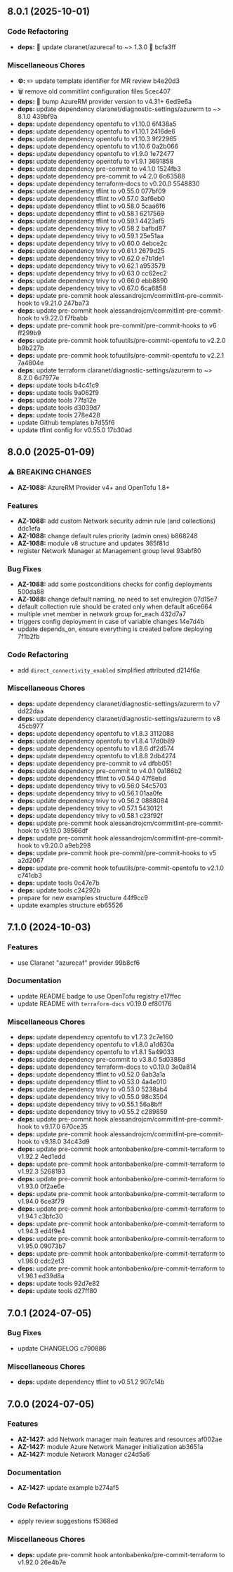 ## 8.0.1 (2025-10-01)

### Code Refactoring

* **deps:** 🔗 update claranet/azurecaf to ~> 1.3.0 🔧 bcfa3ff

### Miscellaneous Chores

* **⚙️:** ✏️ update template identifier for MR review b4e20d3
* 🗑️ remove old commitlint configuration files 5cec407
* **deps:** 🔗 bump AzureRM provider version to v4.31+ 6ed9e6a
* **deps:** update dependency claranet/diagnostic-settings/azurerm to ~> 8.1.0 439bf9a
* **deps:** update dependency opentofu to v1.10.0 6f438a5
* **deps:** update dependency opentofu to v1.10.1 2416de6
* **deps:** update dependency opentofu to v1.10.3 9f22965
* **deps:** update dependency opentofu to v1.10.6 0a2b066
* **deps:** update dependency opentofu to v1.9.0 1e72477
* **deps:** update dependency opentofu to v1.9.1 3691858
* **deps:** update dependency pre-commit to v4.1.0 1524fb3
* **deps:** update dependency pre-commit to v4.2.0 6c63588
* **deps:** update dependency terraform-docs to v0.20.0 5548830
* **deps:** update dependency tflint to v0.55.0 077bf09
* **deps:** update dependency tflint to v0.57.0 3af6eb0
* **deps:** update dependency tflint to v0.58.0 5caa6f6
* **deps:** update dependency tflint to v0.58.1 6217569
* **deps:** update dependency tflint to v0.59.1 4423af5
* **deps:** update dependency trivy to v0.58.2 bafbd87
* **deps:** update dependency trivy to v0.59.1 25e51aa
* **deps:** update dependency trivy to v0.60.0 4ebce2c
* **deps:** update dependency trivy to v0.61.1 2679d25
* **deps:** update dependency trivy to v0.62.0 e7b1de1
* **deps:** update dependency trivy to v0.62.1 a953579
* **deps:** update dependency trivy to v0.63.0 cc62ec2
* **deps:** update dependency trivy to v0.66.0 ebb8890
* **deps:** update dependency trivy to v0.67.0 6ca6858
* **deps:** update pre-commit hook alessandrojcm/commitlint-pre-commit-hook to v9.21.0 247ba73
* **deps:** update pre-commit hook alessandrojcm/commitlint-pre-commit-hook to v9.22.0 f7fbabb
* **deps:** update pre-commit hook pre-commit/pre-commit-hooks to v6 ff299b9
* **deps:** update pre-commit hook tofuutils/pre-commit-opentofu to v2.2.0 b9b227b
* **deps:** update pre-commit hook tofuutils/pre-commit-opentofu to v2.2.1 7a4804e
* **deps:** update terraform claranet/diagnostic-settings/azurerm to ~> 8.2.0 6d7977e
* **deps:** update tools b4c41c9
* **deps:** update tools 9a062f9
* **deps:** update tools 77fa12e
* **deps:** update tools d3039d7
* **deps:** update tools 278e428
* update Github templates b7d55f6
* update tflint config for v0.55.0 17b30ad

## 8.0.0 (2025-01-09)

### ⚠ BREAKING CHANGES

* **AZ-1088:** AzureRM Provider v4+ and OpenTofu 1.8+

### Features

* **AZ-1088:** add custom Network security admin rule (and collections) ddc1efa
* **AZ-1088:** change default rules priority (admin ones) b868248
* **AZ-1088:** module v8 structure and updates 365f81d
* register Network Manager at Management group level 93abf80

### Bug Fixes

* **AZ-1088:** add some postconditions checks for config deployments 500da88
* **AZ-1088:** change default naming, no need to set env/region 07d15e7
* default collection rule should be crated only when default a6ce664
* multiple vnet member in network group for_each 432d7a7
* triggers config deployment in case of variable changes 14e7d4b
* update depends_on, ensure everything is created before deploying 7f1b2fb

### Code Refactoring

* add `direct_connectivity_enabled` simplified attributed d214f6a

### Miscellaneous Chores

* **deps:** update dependency claranet/diagnostic-settings/azurerm to v7 dd22daa
* **deps:** update dependency claranet/diagnostic-settings/azurerm to v8 45cb977
* **deps:** update dependency opentofu to v1.8.3 3112088
* **deps:** update dependency opentofu to v1.8.4 17d0b89
* **deps:** update dependency opentofu to v1.8.6 df2d574
* **deps:** update dependency opentofu to v1.8.8 2db4274
* **deps:** update dependency pre-commit to v4 dfbb051
* **deps:** update dependency pre-commit to v4.0.1 0a186b2
* **deps:** update dependency tflint to v0.54.0 47f8ebd
* **deps:** update dependency trivy to v0.56.0 54c5703
* **deps:** update dependency trivy to v0.56.1 01aa0fe
* **deps:** update dependency trivy to v0.56.2 0888084
* **deps:** update dependency trivy to v0.57.1 5430121
* **deps:** update dependency trivy to v0.58.1 c23f92f
* **deps:** update pre-commit hook alessandrojcm/commitlint-pre-commit-hook to v9.19.0 39566df
* **deps:** update pre-commit hook alessandrojcm/commitlint-pre-commit-hook to v9.20.0 a9eb298
* **deps:** update pre-commit hook pre-commit/pre-commit-hooks to v5 a2d2067
* **deps:** update pre-commit hook tofuutils/pre-commit-opentofu to v2.1.0 c741cb3
* **deps:** update tools 0c47e7b
* **deps:** update tools c24292b
* prepare for new examples structure 44f9cc9
* update examples structure eb65526

## 7.1.0 (2024-10-03)

### Features

* use Claranet "azurecaf" provider 99b8cf6

### Documentation

* update README badge to use OpenTofu registry e17ffec
* update README with `terraform-docs` v0.19.0 ef80176

### Miscellaneous Chores

* **deps:** update dependency opentofu to v1.7.3 2c7e160
* **deps:** update dependency opentofu to v1.8.0 a1d630a
* **deps:** update dependency opentofu to v1.8.1 5a49033
* **deps:** update dependency pre-commit to v3.8.0 5d0386d
* **deps:** update dependency terraform-docs to v0.19.0 3e0a814
* **deps:** update dependency tflint to v0.52.0 6ab3a1a
* **deps:** update dependency tflint to v0.53.0 4a4e010
* **deps:** update dependency trivy to v0.53.0 5238ab4
* **deps:** update dependency trivy to v0.55.0 98c3504
* **deps:** update dependency trivy to v0.55.1 56a8bff
* **deps:** update dependency trivy to v0.55.2 c289859
* **deps:** update pre-commit hook alessandrojcm/commitlint-pre-commit-hook to v9.17.0 670ce35
* **deps:** update pre-commit hook alessandrojcm/commitlint-pre-commit-hook to v9.18.0 34c43d9
* **deps:** update pre-commit hook antonbabenko/pre-commit-terraform to v1.92.2 4ed1edd
* **deps:** update pre-commit hook antonbabenko/pre-commit-terraform to v1.92.3 5268193
* **deps:** update pre-commit hook antonbabenko/pre-commit-terraform to v1.93.0 0f2ae6e
* **deps:** update pre-commit hook antonbabenko/pre-commit-terraform to v1.94.0 6ce3f79
* **deps:** update pre-commit hook antonbabenko/pre-commit-terraform to v1.94.1 c3bfc30
* **deps:** update pre-commit hook antonbabenko/pre-commit-terraform to v1.94.3 ed4f9e4
* **deps:** update pre-commit hook antonbabenko/pre-commit-terraform to v1.95.0 09073b7
* **deps:** update pre-commit hook antonbabenko/pre-commit-terraform to v1.96.0 cdc2ef3
* **deps:** update pre-commit hook antonbabenko/pre-commit-terraform to v1.96.1 ed39d8a
* **deps:** update tools 92d7e82
* **deps:** update tools d27ff80

## 7.0.1 (2024-07-05)


### Bug Fixes

* update CHANGELOG c790886


### Miscellaneous Chores

* **deps:** update dependency tflint to v0.51.2 907c14b

## 7.0.0 (2024-07-05)


### Features

* **AZ-1427:** add Network manager main features and resources af002ae
* **AZ-1427:** module Azure Network Manager initialization ab3651a
* **AZ-1427:** module Network Manager c24d5a6


### Documentation

* **AZ-1427:** update example b274af5


### Code Refactoring

* apply review suggestions f5368ed


### Miscellaneous Chores

* **deps:** update pre-commit hook antonbabenko/pre-commit-terraform to v1.92.0 26e4b7e
